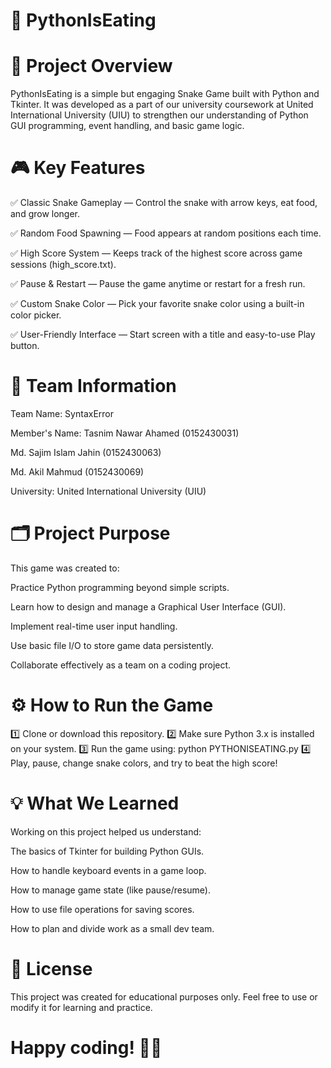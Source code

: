 # 🐍 PythonIsEating

# 🚀 Project Overview
PythonIsEating is a simple but engaging Snake Game built with Python and Tkinter. It was developed as a part of our university coursework at United International University (UIU) to strengthen our understanding of Python GUI programming, event handling, and basic game logic.

# 🎮 Key Features

✅ Classic Snake Gameplay — Control the snake with arrow keys, eat food, and grow longer.

✅ Random Food Spawning — Food appears at random positions each time.

✅ High Score System — Keeps track of the highest score across game sessions (high_score.txt).

✅ Pause & Restart — Pause the game anytime or restart for a fresh run.

✅ Custom Snake Color — Pick your favorite snake color using a built-in color picker.

✅ User-Friendly Interface — Start screen with a title and easy-to-use Play button.

# 👥 Team Information

Team Name: SyntaxError

Member's Name: Tasnim Nawar Ahamed (0152430031)

Md. Sajim Islam Jahin	(0152430063)

Md. Akil Mahmud (0152430069)

University: United International University (UIU)

# 🗂️ Project Purpose
This game was created to:

Practice Python programming beyond simple scripts.

Learn how to design and manage a Graphical User Interface (GUI).

Implement real-time user input handling.

Use basic file I/O to store game data persistently.

Collaborate effectively as a team on a coding project.

# ⚙️ How to Run the Game
1️⃣ Clone or download this repository.
2️⃣ Make sure Python 3.x is installed on your system.
3️⃣ Run the game using:
python PYTHONISEATING.py
4️⃣ Play, pause, change snake colors, and try to beat the high score!

# 💡 What We Learned
Working on this project helped us understand:

The basics of Tkinter for building Python GUIs.

How to handle keyboard events in a game loop.

How to manage game state (like pause/resume).

How to use file operations for saving scores.

How to plan and divide work as a small dev team.

# 📢 License
This project was created for educational purposes only. Feel free to use or modify it for learning and practice.

# Happy coding! 🐍✨
